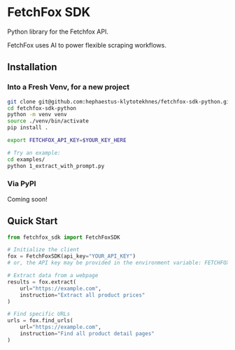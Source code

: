 # FetchFox SDK
Python library for the Fetchfox API.

FetchFox uses AI to power flexible scraping workflows.

## Installation

### Into a Fresh Venv, for a new project
```bash
git clone git@github.com:hephaestus-klytotekhnes/fetchfox-sdk-python.git
cd fetchfox-sdk-python
python -m venv venv
source ./venv/bin/activate
pip install .

export FETCHFOX_API_KEY=$YOUR_KEY_HERE

# Try an example:
cd examples/
python 1_extract_with_prompt.py

```
### Via PyPI
Coming soon!

## Quick Start
```python
from fetchfox_sdk import FetchFoxSDK

# Initialize the client
fox = FetchFoxSDK(api_key="YOUR_API_KEY")
# or, the API key may be provided in the environment variable: FETCHFOX_API_KEY

# Extract data from a webpage
results = fox.extract(
    url="https://example.com",
    instruction="Extract all product prices"
)

# Find specific URLs
urls = fox.find_urls(
    url="https://example.com",
    instruction="Find all product detail pages"
)
```